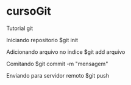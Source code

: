 # cursoGit

Tutorial git

Iniciando repositorio
$git init

Adicionando arquivo no indice
$git add arquivo

Comitando
$git commit -m "mensagem"

Enviando para servidor remoto
$git push
